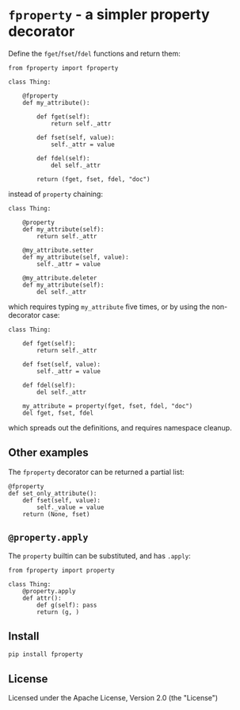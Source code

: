 # `fproperty` - a simpler property decorator

Define the `fget`/`fset`/`fdel` functions and return them:

    from fproperty import fproperty

    class Thing:

        @fproperty
        def my_attribute():

            def fget(self):
                return self._attr

            def fset(self, value):
                self._attr = value

            def fdel(self):
                del self._attr

            return (fget, fset, fdel, "doc")

instead of `property` chaining:

    class Thing:

        @property
        def my_attribute(self):
            return self._attr

        @my_attribute.setter
        def my_attribute(self, value):
            self._attr = value

        @my_attribute.deleter
        def my_attribute(self):
            del self._attr

which requires typing `my_attribute` five times,
or by using the non-decorator case:

    class Thing:

        def fget(self):
            return self._attr

        def fset(self, value):
            self._attr = value

        def fdel(self):
            del self._attr

        my_attribute = property(fget, fset, fdel, "doc")
        del fget, fset, fdel

which spreads out the definitions, and requires
namespace cleanup.


## Other examples

The `fproperty` decorator can be returned a partial list:

    @fproperty
    def set_only_attribute():
        def fset(self, value):
            self._value = value
        return (None, fset)

## `@property.apply`

The `property` builtin can be substituted, and has `.apply`:

    from fproperty import property

    class Thing:
        @property.apply
        def attr():
            def g(self): pass
            return (g, )

## Install

    pip install fproperty


## License

Licensed under the Apache License, Version 2.0 (the "License")
